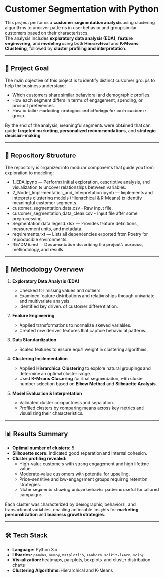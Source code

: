 # Customer Segmentation with Python

This project performs a **customer segmentation analysis** using clustering algorithms to uncover patterns in user behavior and group similar customers based on their characteristics.  
The analysis includes **exploratory data analysis (EDA)**, **feature engineering**, and **modeling** using both **Hierarchical** and **K-Means Clustering**, followed by **cluster profiling and interpretation**.

---

## 🎯 Project Goal

The main objective of this project is to identify distinct customer groups to help the business understand:
- Which customers share similar behavioral and demographic profiles.
- How each segment differs in terms of engagement, spending, or product preferences.
- How to tailor marketing strategies and offerings for each customer group.

By the end of the analysis, meaningful segments were obtained that can guide **targeted marketing**, **personalized recommendations**, and **strategic decision-making**.

---

## 📂 Repository Structure

The repository is organized into modular components that guide you from exploration to modeling:

- 1_EDA.ipynb — Performs initial exploration, descriptive analysis, and visualization to uncover relationships between variables.
- 2_Model_Implementation_and_Interpretation.ipynb — Implements and interprets clustering models (Hierarchical & K-Means) to identify meaningful customer segments.
- customer_segmentation_data.csv - Raw input file.
- customer_segmentation_data_clean.csv - Input file after some preprocessing.
- Segmentation data legend.xlsx — Provides feature definitions, measurement units, and metadata.
- requirements.txt — Lists all dependencies exported from Poetry for reproducible environments.
- README.md — Documentation describing the project’s purpose, methodology, and results.

---

## 🧠 Methodology Overview

1. **Exploratory Data Analysis (EDA)**
   - Checked for missing values and outliers.
   - Examined feature distributions and relationships through univariate and multivariate analysis.
   - Identified key drivers of customer differentiation.

2. **Feature Engineering**
   - Applied transformations to normalize skewed variables.
   - Created new derived features that capture behavioral patterns.

3. **Data Standardization**
   - Scaled features to ensure equal weight in clustering algorithms.

4. **Clustering Implementation**
   - Applied **Hierarchical Clustering** to explore natural groupings and determine an optimal cluster range.
   - Used **K-Means Clustering** for final segmentation, with cluster number selection based on **Elbow Method** and **Silhouette Analysis**.

5. **Model Evaluation & Interpretation**
   - Validated cluster compactness and separation.
   - Profiled clusters by comparing means across key metrics and visualizing their characteristics.

---

## 📊 Results Summary

- **Optimal number of clusters:** 5  
- **Silhouette score:** indicated good separation and internal cohesion.  
- **Cluster profiling revealed:**
  - High-value customers with strong engagement and high lifetime value.
  - Moderate-value customers with potential for upselling.
  - Price-sensitive and low-engagement groups requiring retention strategies.
  - Niche segments showing unique behavior patterns useful for tailored campaigns.

Each cluster was characterized by demographic, behavioral, and transactional variables, enabling actionable insights for **marketing personalization** and **business growth strategies**.

---

## 🛠️ Tech Stack

- **Language:** Python 3.x  
- **Libraries:** `pandas`, `numpy`, `matplotlib`, `seaborn`, `scikit-learn`, `scipy`  
- **Visualization:** heatmaps, pairplots, boxplots, and cluster distribution charts  
- **Clustering Algorithms:** Hierarchical and K-Means

